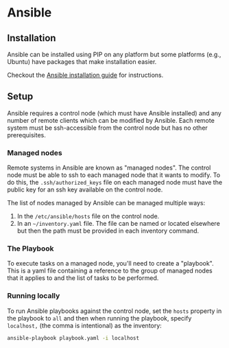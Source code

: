 # Ansible

## Installation

Ansible can be installed using PIP on any platform but some platforms (e.g., Ubuntu) have packages that make installation easier.

Checkout the [Ansible installation guide](https://docs.ansible.com/ansible/latest/installation_guide/intro_installation.html#installation-guide) for instructions.

## Setup

Ansible requires a control node (which must have Ansible installed) and any number of remote clients which can be modified by Ansible. Each remote system must be ssh-accessible from the control node but has no other prerequisites.

### Managed nodes

Remote systems in Ansible are known as "managed nodes". The control node must be able to ssh to each managed node that it wants to modify. To do this, the `.ssh/authorized_keys` file on each managed node must have the public key for an ssh key available on the control node.

The list of nodes managed by Ansible can be managed multiple ways:

1. In the `/etc/ansible/hosts` file on the control node.
2. In an `~/inventory.yaml` file. The file can be named or located elsewhere but then the path must be provided in each inventory command.

### The Playbook

To execute tasks on a managed node, you'll need to create a "playbook". This is a yaml file containing a reference to the group of managed nodes that it applies to and the list of tasks to be performed.

### Running locally

To run Ansible playbooks against the control node, set the `hosts` property in the playbook to `all` and then when running the playbook, specify `localhost,` (the comma is intentional) as the inventory:

```bash
ansible-playbook playbook.yaml -i localhost
```
